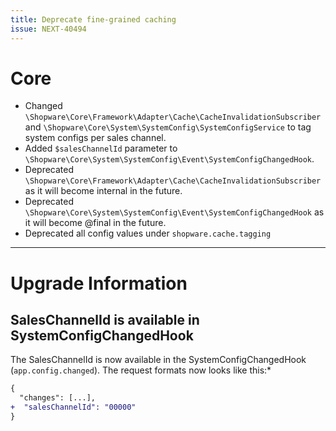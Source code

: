 ```yaml
---
title: Deprecate fine-grained caching
issue: NEXT-40494
---
```

# Core
* Changed `\Shopware\Core\Framework\Adapter\Cache\CacheInvalidationSubscriber` and `\Shopware\Core\System\SystemConfig\SystemConfigService` to tag system configs per sales channel.
* Added `$salesChannelId` parameter to `\Shopware\Core\System\SystemConfig\Event\SystemConfigChangedHook`.
* Deprecated `\Shopware\Core\Framework\Adapter\Cache\CacheInvalidationSubscriber` as it will become internal in the future.
* Deprecated `\Shopware\Core\System\SystemConfig\Event\SystemConfigChangedHook` as it will become @final in the future.
* Deprecated all config values under `shopware.cache.tagging`
___ 
# Upgrade Information 
## SalesChannelId is available in SystemConfigChangedHook
The SalesChannelId is now available in the SystemConfigChangedHook (`app.config.changed`). The request formats now looks like this:*
```diff
{
  "changes": [...],
+  "salesChannelId": "00000"
}
```
